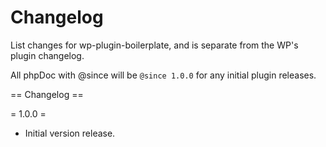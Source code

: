 # Changelog

List changes for wp-plugin-boilerplate, and is separate from the WP's plugin changelog.

All phpDoc with @since will be `@since 1.0.0` for any initial plugin releases.

== Changelog ==

= 1.0.0 =
* Initial version release.